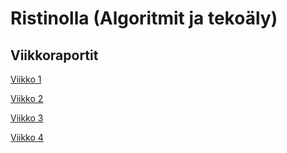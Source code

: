 # Ristinolla (Algoritmit ja tekoäly)

## Viikkoraportit
[Viikko 1](https://github.com/sonjasil/ristinolla/blob/main/Dokumentaatio/viikkoraportit/viikko1.md)

[Viikko 2](https://github.com/sonjasil/ristinolla/blob/main/dokumentaatio/viikkoraportit/viikko2.md)

[Viikko 3](https://github.com/sonjasil/ristinolla/blob/main/dokumentaatio/viikkoraportit/viikko3.md)

[Viikko 4](https://github.com/sonjasil/ristinolla/blob/main/dokumentaatio/viikkoraportit/viikko4.md)